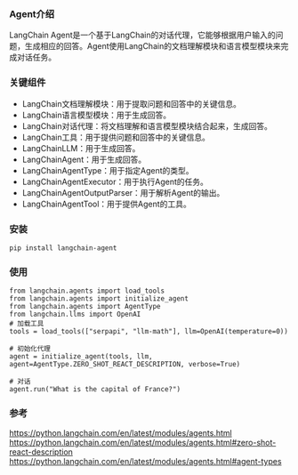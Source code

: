 ### Agent介绍
LangChain Agent是一个基于LangChain的对话代理，它能够根据用户输入的问题，生成相应的回答。Agent使用LangChain的文档理解模块和语言模型模块来完成对话任务。

### 关键组件
- LangChain文档理解模块：用于提取问题和回答中的关键信息。
- LangChain语言模型模块：用于生成回答。
- LangChain对话代理：将文档理解和语言模型模块结合起来，生成回答。
- LangChain工具：用于提供问题和回答中的关键信息。
- LangChainLLM：用于生成回答。
- LangChainAgent：用于生成回答。
- LangChainAgentType：用于指定Agent的类型。
- LangChainAgentExecutor：用于执行Agent的任务。
- LangChainAgentOutputParser：用于解析Agent的输出。
- LangChainAgentTool：用于提供Agent的工具。


### 安装
```
pip install langchain-agent
```

### 使用    
```
from langchain.agents import load_tools 
from langchain.agents import initialize_agent
from langchain.agents import AgentType
from langchain.llms import OpenAI
# 加载工具
tools = load_tools(["serpapi", "llm-math"], llm=OpenAI(temperature=0))

# 初始化代理
agent = initialize_agent(tools, llm, agent=AgentType.ZERO_SHOT_REACT_DESCRIPTION, verbose=True)

# 对话
agent.run("What is the capital of France?")
```

### 参考 
https://python.langchain.com/en/latest/modules/agents.html 
https://python.langchain.com/en/latest/modules/agents.html#zero-shot-react-description
https://python.langchain.com/en/latest/modules/agents.html#agent-types
